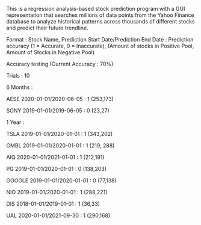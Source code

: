 This is a regression analysis-based stock prediction program with a GUI representation that searches millions of data points from the Yahoo Finance database to analyze historical patterns across thousands of different stocks and predict their future trendline. 


Format : Stock Name, Prediction Start Date/Prediction End Date : Prediction accuracy (1 = Accurate, 0 = Inaccurate), (Amount of stocks in Positive Pool, Amount of Stocks in Negative Pool)

Accuracy testing (Current Accuracy : 70%)


Trials : 10

6 Months : 

AESE 2020-01-01/2020-06-05 : 1 (253,173)

SONY 2019-01-01/2019-06-05 : 0 (23,27)

1 Year : 

TSLA 2019-01-01/2020-01-01 : 1 (343,202)

GMBL 2019-01-01/2020-01-01 : 1 (219, 288)

AIQ 2020-01-01/2021-01-01 : 1 (212,191)

PG 2019-01-01/2020-01-01 : 0 (138,203)

GOOGLE 2019-01-01/2020-01-01 : 0 (77,138)

NIO 2019-01-01/2020-01-01 : 1 (288,221) 

DIS 2018-01-01/2019-01-01 : 1 (36,33) 

UAL 2020-01-01/2021-09-30 : 1 (290,168)
